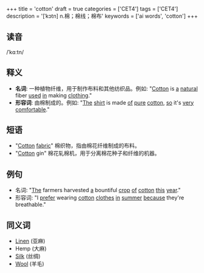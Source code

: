 +++
title = 'cotton'
draft = true
categories = ['CET4']
tags = ['CET4']
description = '[ˈkɔtn] n.棉；棉线；棉布'
keywords = ['ai words', 'cotton']
+++

## 读音
/ˈkɑːtn/

## 释义
- **名词**: 一种植物纤维，用于制作布料和其他纺织品。例如: "[Cotton](/zh/post/cotton/) is [a](/zh/post/a/) [natural](/zh/post/natural/) fiber [used](/zh/post/used/) [in](/zh/post/in/) making [clothing](/zh/post/clothing/)."
- **形容词**: 由棉制成的。例如: "[The](/zh/post/the/) [shirt](/zh/post/shirt/) is made [of](/zh/post/of/) [pure](/zh/post/pure/) [cotton](/zh/post/cotton/), [so](/zh/post/so/) it's [very](/zh/post/very/) [comfortable](/zh/post/comfortable/)."

## 短语
- "[Cotton](/zh/post/cotton/) [fabric](/zh/post/fabric/)" 棉织物，指由棉花纤维制成的布料。
- "[Cotton](/zh/post/cotton/) gin" 棉花轧棉机，用于分离棉花种子和纤维的机器。

## 例句
- 名词: "[The](/zh/post/the/) farmers harvested [a](/zh/post/a/) bountiful [crop](/zh/post/crop/) [of](/zh/post/of/) [cotton](/zh/post/cotton/) [this](/zh/post/this/) [year](/zh/post/year/)."
- 形容词: "I [prefer](/zh/post/prefer/) wearing [cotton](/zh/post/cotton/) [clothes](/zh/post/clothes/) [in](/zh/post/in/) [summer](/zh/post/summer/) [because](/zh/post/because/) they're breathable."

## 同义词
- [Linen](/zh/post/linen/) (亚麻)
- Hemp (大麻)
- [Silk](/zh/post/silk/) (丝绸)
- [Wool](/zh/post/wool/) (羊毛)
